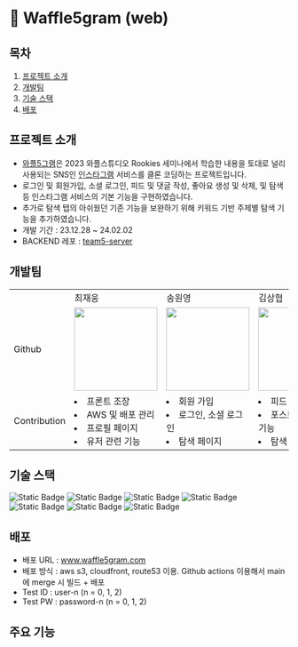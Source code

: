 # 🧇 Waffle5gram (web)

## 목차

1. [프로젝트 소개](#프로젝트-소개)
2. [개발팀](#개발팀)
3. [기술 스택](#기술-스택)
4. [배포](#배포)

## 프로젝트 소개

- [와플5그램](https://waffle5gram.com/)은 2023 와플스튜디오 Rookies 세미나에서 학습한 내용을 토대로 널리 사용되는 SNS인 [인스타그램](https://www.instagram.com/) 서비스를 클론 코딩하는 프로젝트입니다.
- 로그인 및 회원가입, 소셜 로그인, 피드 및 댓글 작성, 좋아요 생성 및 삭제, 및 탐색 등 인스타그램 서비스의 기본 기능을 구현하였습니다.
- 추가로 탐색 탭의 아쉬웠던 기존 기능을 보완하기 위해 키워드 기반 주제별 탐색 기능을 추가하였습니다.
- 개발 기간 : 23.12.28 ~ 24.02.02
- BACKEND 레포 : [team5-server](https://github.com/wafflestudio21-5/team5-server)

## 개발팀

<table>
    <tr>
        <td></td>
        <td>최재웅</td>
        <td>송원영</td>
        <td>김상협</td>
    </tr>
    <tr>
        <td>Github</td>
        <td><a href="https://github.com/jwchoi-kr"><img src="https://avatars.githubusercontent.com/u/134821071?v=4" width="150"></a></td>
        <td><a href="https://github.com/onezero01010"><img src="https://avatars.githubusercontent.com/u/102233668?v=4" width="150"></a></td>
        <td><a href="https://github.com/james20140802"><img src="https://avatars.githubusercontent.com/u/33197890?v=4" width="150"></a></td>
    </tr>
    <tr>
        <td>Contribution</td>
        <td>
            <li>프론트 조장</li>
            <li>AWS 및 배포 관리</li>
            <li>프로필 페이지</li>
            <li>유저 관련 기능</li>
        </td>
        <td>
            <li>회원 가입</li>
            <li>로그인, 소셜 로그인</li>
            <li>탐색 페이지</li>
        </td>
        <td>
            <li>피드 페이지</li>
            <li>포스트, 댓글 관련 기능</li>
            <li>탐색 상세 페이지</li>
        </td>
    </tr>
</table>

## 기술 스택

![Static Badge](https://img.shields.io/badge/react-%2361DAFB.svg?style=for-the-badge&logo=react&logoColor=white)
![Static Badge](https://img.shields.io/badge/typescript-%233178C6.svg?style=for-the-badge&logo=spring&logoColor=white)
![Static Badge](https://img.shields.io/badge/styledcomponents-%23DB7093.svg?style=for-the-badge&logo=styledcomponents&logoColor=white)
![Static Badge](https://img.shields.io/badge/eslint-%234B32C3.svg?style=for-the-badge&logo=eslint&logoColor=white)
![Static Badge](https://img.shields.io/badge/prettier-%23F7B93E.svg?style=for-the-badge&logo=prettier&logoColor=white)
![Static Badge](https://img.shields.io/badge/Husky-%234479A1.svg?style=for-the-badge)
![Static Badge](https://img.shields.io/badge/LintStaged-%236DB33F.svg?style=for-the-badge)

## 배포

- 배포 URL : www.waffle5gram.com
- 배포 방식 : aws s3, cloudfront, route53 이용. Github actions 이용해서 main에 merge 시 빌드 + 배포
- Test ID : user-n (n = 0, 1, 2)
- Test PW : password-n (n = 0, 1, 2)

## 주요 기능
